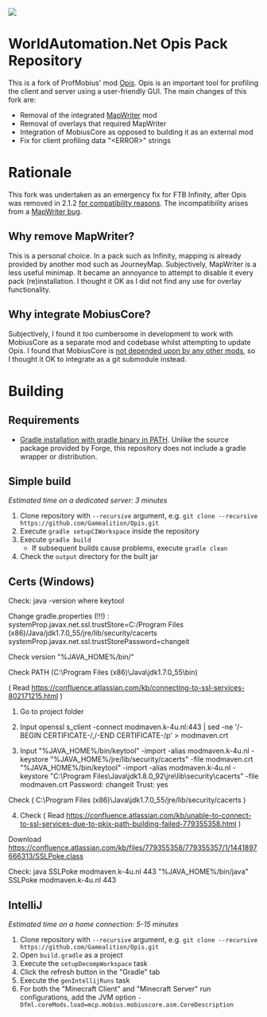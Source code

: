 ![](https://i1.wp.com/www.worldautomation.net/wp-content/uploads/2017/08/logo.png)
# WorldAutomation.Net Opis Pack Repository #



This is a fork of ProfMobius' mod [Opis](http://minecraft.curseforge.com/projects/opis).
Opis is an important tool for profiling the client and server using a user-friendly GUI.
The main changes of this fork are:

* Removal of the integrated [MapWriter](minecraft.curseforge.com/projects/mapwriter-2) mod
* Removal of overlays that required MapWriter
* Integration of MobiusCore as opposed to building it as an external mod
* Fix for client profiling data "\<ERROR\>" strings
 
# Rationale

This fork was undertaken as an emergency fix for FTB Infinity, after Opis was removed
in 2.1.2 [for compatibility reasons](http://www.feed-the-beast.com/projects/ftb-infinity-evolved/files/2265972).
The incompatibility arises from a [MapWriter bug](https://bitbucket.org/ProfMobius/opis/issues/125/client-crash).

## Why remove MapWriter?

This is a personal choice. In a pack such as Infinity, mapping is already provided by
another mod such as JourneyMap. Subjectively, MapWriter is a less useful minimap. It
became an annoyance to attempt to disable it every pack (re)installation. I thought it OK
as I did not find any use for overlay functionality.

## Why integrate MobiusCore?

Subjectively, I found it too cumbersome in development to work with MobiusCore as a
separate mod and codebase whilst attempting to update Opis. I found that MobiusCore is
[not depended upon by any other mods](http://minecraft.curseforge.com/projects/mobiuscore/relations/dependents?filter-related-dependents=3),
so I thought it OK to integrate as a git submodule instead.

# Building

## Requirements

* [Gradle installation with gradle binary in PATH](http://www.gradle.org/installation).
Unlike the source package provided by Forge, this repository does not include a gradle
wrapper or distribution.

## Simple build

*Estimated time on a dedicated server: 3 minutes*

1. Clone repository with `--recursive` argument, e.g. 
`git clone --recursive https://github.com/Gamealition/Opis.git`
2. Execute `gradle setupCIWorkspace` inside the repository
3. Execute `gradle build`
    * If subsequent builds cause problems, execute `gradle clean`
4. Check the `output` directory for the built jar

## Certs (Windows)

Check:
java -version
where keytool

Change gradle.properties (!!!) :
systemProp.javax.net.ssl.trustStore=C:/Program Files (x86)/Java/jdk1.7.0_55/jre/lib/security/cacerts
systemProp.javax.net.ssl.trustStorePassword=changeit

Check version "%JAVA_HOME%/bin/"

Check PATH (C:\Program Files (x86)\Java\jdk1.7.0_55\bin)

( Read https://confluence.atlassian.com/kb/connecting-to-ssl-services-802171215.html )

1) Go to project folder 

2) Input
openssl s_client -connect modmaven.k-4u.nl:443 | sed -ne '/-BEGIN CERTIFICATE-/,/-END CERTIFICATE-/p' > modmaven.crt

3) Input
"%JAVA_HOME%/bin/keytool" -import -alias modmaven.k-4u.nl -keystore "%JAVA_HOME%/jre/lib/security/cacerts" -file modmaven.crt
"%JAVA_HOME%/bin/keytool" -import -alias modmaven.k-4u.nl -keystore "C:\Program Files\Java\jdk1.8.0_92\jre\lib\security\cacerts" -file modmaven.crt
Password: changeit
Trust: yes

Check ( C:\Program Files (x86)\Java\jdk1.7.0_55/jre/lib/security/cacerts )

4) Check
( Read https://confluence.atlassian.com/kb/unable-to-connect-to-ssl-services-due-to-pkix-path-building-failed-779355358.html )

Download https://confluence.atlassian.com/kb/files/779355358/779355357/1/1441897666313/SSLPoke.class

Check:
java SSLPoke modmaven.k-4u.nl 443
"%JAVA_HOME%/bin/java" SSLPoke modmaven.k-4u.nl 443

## IntelliJ

*Estimated time on a home connection: 5-15 minutes*

1. Clone repository with `--recursive` argument, e.g. 
`git clone --recursive https://github.com/Gamealition/Opis.git`
2. Open `build.gradle` as a project
3. Execute the `setupDecompWorkspace` task
4. Click the refresh button in the "Gradle" tab
5. Execute the `genIntellijRuns` task
6. For both the "Minecraft Client" and "Minecraft Server" run configurations, add the JVM
option `-Dfml.coreMods.load=mcp.mobius.mobiuscore.asm.CoreDescription`
